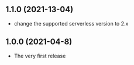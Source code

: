 ## 1.1.0 (2021-13-04)
- change the supported serverless version to 2.x

## 1.0.0 (2021-04-8)
- The very first release
